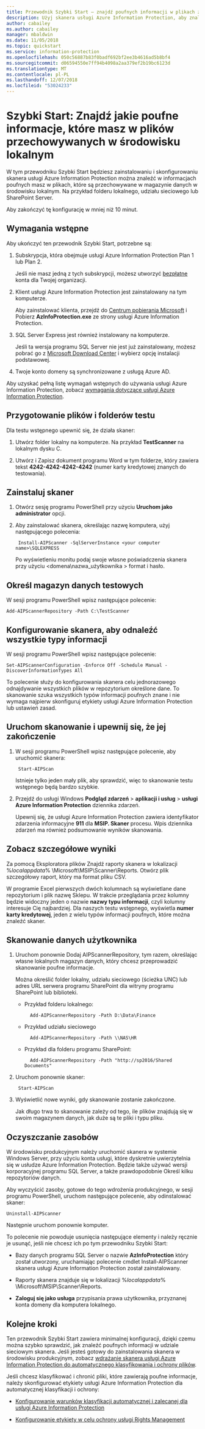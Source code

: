 ```yaml
---
title: Przewodnik Szybki Start — znajdź poufnych informacji w plikach za pomocą skanera usługi Azure Information Protection — AIP
description: Użyj skanera usługi Azure Information Protection, aby znaleźć jakich informacji poufnych, masz w plików przechowywanych w środowisku lokalnym.
author: cabailey
ms.author: cabailey
manager: mbaldwin
ms.date: 11/05/2018
ms.topic: quickstart
ms.service: information-protection
ms.openlocfilehash: 050c56887b83f0badf692bf2ee3b4616ad5b8bf4
ms.sourcegitcommit: d06594550e7ff94b4098a2aa379ef2b19bc6123d
ms.translationtype: MT
ms.contentlocale: pl-PL
ms.lasthandoff: 12/07/2018
ms.locfileid: "53024233"
---
```

# <a name="quickstart-find-what-sensitive-information-you-have-in-files-stored-on-premises"></a>Szybki Start: Znajdź jakie poufne informacje, które masz w plików przechowywanych w środowisku lokalnym

W tym przewodniku Szybki Start będziesz zainstalowaniu i skonfigurowaniu skanera usługi Azure Information Protection można znaleźć w informacjach poufnych masz w plikach, które są przechowywane w magazynie danych w środowisku lokalnym. Na przykład folderu lokalnego, udziału sieciowego lub SharePoint Server. 

Aby zakończyć tę konfigurację w mniej niż 10 minut.

## <a name="prerequisites"></a>Wymagania wstępne

Aby ukończyć ten przewodnik Szybki Start, potrzebne są:

1. Subskrypcja, która obejmuje usługi Azure Information Protection Plan 1 lub Plan 2.
    
    Jeśli nie masz jedną z tych subskrypcji, możesz utworzyć [bezpłatne](https://portal.office.com/Signup/Signup.aspx?OfferId=87dd2714-d452-48a0-a809-d2f58c4f68b7) konta dla Twojej organizacji.

2. Klient usługi Azure Information Protection jest zainstalowany na tym komputerze. 
    
    Aby zainstalować klienta, przejdź do [Centrum pobierania Microsoft](https://www.microsoft.com/en-us/download/details.aspx?id=53018) i Pobierz **AzInfoProtection.exe** ze strony usługi Azure Information Protection.
    
3. SQL Server Express jest również instalowany na komputerze.
    
    Jeśli ta wersja programu SQL Server nie jest już zainstalowany, możesz pobrać go z [Microsoft Download Center](https://www.microsoft.com/en-us/sql-server/sql-server-editions-express) i wybierz opcję instalacji podstawowej.

4. Twoje konto domeny są synchronizowane z usługą Azure AD.

Aby uzyskać pełną listę wymagań wstępnych do używania usługi Azure Information Protection, zobacz [wymagania dotyczące usługi Azure Information Protection](requirements.md).

## <a name="prepare-a-test-folder-and-file"></a>Przygotowanie plików i folderów testu

Dla testu wstępnego upewnić się, że działa skaner:

1. Utwórz folder lokalny na komputerze. Na przykład **TestScanner** na lokalnym dysku C.

2. Utwórz i Zapisz dokument programu Word w tym folderze, który zawiera tekst **4242-4242-4242-4242** (numer karty kredytowej znanych do testowania).

## <a name="install-the-scanner"></a>Zainstaluj skaner

1. Otwórz sesję programu PowerShell przy użyciu **Uruchom jako administrator** opcji.

2. Aby zainstalować skanera, określając nazwę komputera, użyj następującego polecenia:
    
        Install-AIPScanner -SqlServerInstance <your computer name>\SQLEXPRESS
    
    Po wyświetleniu monitu podaj swoje własne poświadczenia skanera przy użyciu \<domena\nazwa_użytkownika > format i hasło. 

## <a name="specify-your-test-data-store"></a>Określ magazyn danych testowych

W sesji programu PowerShell wpisz następujące polecenie:

    Add-AIPScannerRepository -Path C:\TestScanner

## <a name="configure-the-scanner-to-discover-all-information-types"></a>Konfigurowanie skanera, aby odnaleźć wszystkie typy informacji

W sesji programu PowerShell wpisz następujące polecenie:

    Set-AIPScannerConfiguration -Enforce Off -Schedule Manual -DiscoverInformationTypes All

To polecenie służy do konfigurowania skanera celu jednorazowego odnajdywanie wszystkich plików w repozytorium określone dane. To skanowanie szuka wszystkich typów informacji poufnych znane i nie wymaga najpierw skonfiguruj etykiety usługi Azure Information Protection lub ustawień zasad.

## <a name="start-the-scan-and-confirm-it-finished"></a>Uruchom skanowanie i upewnij się, że jej zakończenie

1. W sesji programu PowerShell wpisz następujące polecenie, aby uruchomić skanera:
    
        Start-AIPScan
    
    Istnieje tylko jeden mały plik, aby sprawdzić, więc to skanowanie testu wstępnego będą bardzo szybkie. 

2. Przejdź do usługi Windows **Podgląd zdarzeń** > **aplikacji i usług** > **usługi Azure Information Protection** dziennika zdarzeń. 
    
    Upewnij się, że usługi Azure Information Protection zawiera identyfikator zdarzenia informacyjne **911** dla **MSIP. Skaner** procesu. Wpis dziennika zdarzeń ma również podsumowanie wyników skanowania.

## <a name="see-detailed-results"></a>Zobacz szczegółowe wyniki

Za pomocą Eksploratora plików Znajdź raporty skanera w lokalizacji %*localappdata*% \Microsoft\MSIP\Scanner\Reports. Otwórz plik szczegółowy raport, który ma format pliku CSV.

W programie Excel pierwszych dwóch kolumnach są wyświetlane dane repozytorium i plik nazwę Sklepu. W trakcie przeglądania przez kolumny będzie widoczny jeden o nazwie **nazwy typu informacji**, czyli kolumny interesuje Cię najbardziej. Dla naszych testu wstępnego, wyświetla **numer karty kredytowej**, jeden z wielu typów informacji poufnych, które można znaleźć skaner.

## <a name="scan-your-own-data"></a>Skanowanie danych użytkownika

1. Uruchom ponownie Dodaj AIPScannerRepository, tym razem, określając własne lokalnych magazyn danych, który chcesz przeprowadzić skanowanie poufne informacje. 
    
    Można określić folder lokalny, udziału sieciowego (ścieżka UNC) lub adres URL serwera programu SharePoint dla witryny programu SharePoint lub biblioteki. 
    
    - Przykład folderu lokalnego:
        
            Add-AIPScannerRepository -Path D:\Data\Finance
    
    - Przykład udziału sieciowego
        
            Add-AIPScannerRepository -Path \\NAS\HR
    
    - Przykład dla folderu programu SharePoint:
        
            Add-AIPScannerRepository -Path "http://sp2016/Shared Documents"

2. Uruchom ponownie skaner:
    
        Start-AIPScan

3. Wyświetlić nowe wyniki, gdy skanowanie zostanie zakończone. 
    
    Jak długo trwa to skanowanie zależy od tego, ile plików znajdują się w swoim magazynem danych, jak duże są te pliki i typu pliku. 

## <a name="clean-up-resources"></a>Oczyszczanie zasobów

W środowisku produkcyjnym należy uruchomić skanera w systemie Windows Server, przy użyciu konta usługi, które dyskretnie uwierzytelnia się w usłudze Azure Information Protection. Będzie także używać wersji korporacyjnej programu SQL Server, a także prawdopodobnie Określ kilku repozytoriów danych. 

Aby wyczyścić zasoby, gotowe do tego wdrożenia produkcyjnego, w sesji programu PowerShell, uruchom następujące polecenie, aby odinstalować skaner:

    Uninstall-AIPScanner

Następnie uruchom ponownie komputer.

To polecenie nie powoduje usunięcia następujące elementy i należy ręcznie je usunąć, jeśli nie chcesz ich po tym przewodniku Szybki Start:

- Bazy danych programu SQL Server o nazwie **AzInfoProtection** który został utworzony, uruchamiając polecenie cmdlet Install-AIPScanner skanera usługi Azure Information Protection został zainstalowany. 

- Raporty skanera znajduje się w lokalizacji %*localappdata*% \Microsoft\MSIP\Scanner\Reports.

- **Zaloguj się jako usługa** przypisania prawa użytkownika, przyznanej konta domeny dla komputera lokalnego.


## <a name="next-steps"></a>Kolejne kroki

Ten przewodnik Szybki Start zawiera minimalnej konfiguracji, dzięki czemu można szybko sprawdzić, jak znaleźć poufnych informacji w udziale sieciowym skanera. Jeśli jesteś gotowy do zainstalowania skanera w środowisku produkcyjnym, zobacz [wdrażanie skanera usługi Azure Information Protection do automatycznego klasyfikowania i ochrony plików](deploy-aip-scanner.md).

Jeśli chcesz klasyfikować i chronić pliki, które zawierają poufne informacje, należy skonfigurować etykiety usługi Azure Information Protection dla automatycznej klasyfikacji i ochrony:

- [Konfigurowanie warunków klasyfikacji automatycznej i zalecanej dla usługi Azure Information Protection](configure-policy-classification.md)

- [Konfigurowanie etykiety w celu ochrony usługi Rights Management](configure-policy-protection.md)